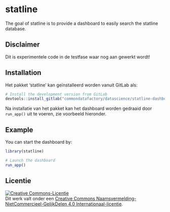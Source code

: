 
<!-- README.md is generated from README.Rmd. Please edit that file -->

# statline

<!-- badges: start -->
<!-- badges: end -->

The goal of statline is to provide a dashboard to easily search the
statline database.

## Disclaimer

Dit is experimentele code in de testfase waar nog aan gewerkt wordt!

## Installation

Het pakket ‘statline’ kan geïnstalleerd worden vanuit GitLab als:

``` r
# Install the development version from GitLab
devtools::install_gitlab("commondatafactory/datascience/statline-dashboard")
```

Na installatie van het pakket kan het dashboard worden gedraaid door
`run_app()` uit te voeren, zie voorbeeld hieronder.

## Example

You can start the dashboard by:

``` r
library(statline)

# Launch the dashboard
run_app()
```

## Licentie

<a rel="license" href="https://creativecommons.org/licenses/by-nc-sa/4.0/deed.nl"><img alt="Creative Commons-Licentie" style="border-width:0" src="https://i.creativecommons.org/l/by-nc-sa/4.0/88x31.png" /></a><br />Dit
werk valt onder een
<a rel="license" href="https://creativecommons.org/licenses/by-nc-sa/4.0/deed.nl">Creative
Commons Naamsvermelding-NietCommercieel-GelijkDelen 4.0
Internationaal-licentie</a>.
